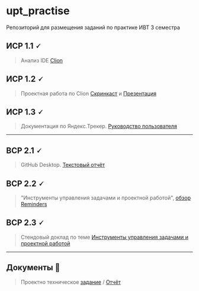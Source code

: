 # upt_practise
Репозиторий для размещения заданий по практике ИВТ 3 семестра

## ИСР 1.1 🗸

> Анализ IDE [Clion](https://github.com/riki163/Practice2-2022/blob/main/1.1/1.1.pdf)


## ИСР 1.2 🗸

>Проектная работа по Clion [Скринкаст]() и [Презентация]()

## ИСР 1.3 🗸

>Документация по Яндекс.Трекер.
[Руководство пользователя](https://github.com/riki163/Practice2-2022/tree/main/1.3)
-------------------------------------

## ВСР 2.1 🗸

>GitHub Desktop.
[Текстовый отчёт](https://github.com/riki163/Practice2-2022/blob/main/2.1/2.1.pdf)

## ВСР 2.2 🗸

>"Инструменты управления задачами и проектной работой",  [обзор Reminders](https://github.com/riki163/Practice2-2022/blob/main/2.2/2.2.pdf)
    
    
## ВСР 2.3 🗸

> Стендовый доклад по теме [Инструменты управления задачами и проектной работой](https://github.com/riki163/Practice2-2022/blob/main/2.3/2.3.pdf)

-------------------------------------

## Документы 📂

> Проектно техническое [задание]()
> / [Отчёт]()
